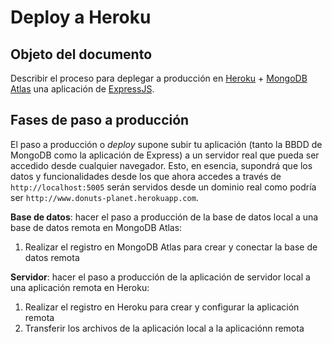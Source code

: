 # Deploy a Heroku

## Objeto del documento

Describir el proceso para deplegar a producción en [Heroku](https://www.heroku.com/) + [MongoDB Atlas](https://www.mongodb.com/cloud/atlas) una aplicación de [ExpressJS](https://expressjs.com/).

## Fases de paso a producción

El paso a producción o _deploy_ supone subir tu aplicación (tanto la BBDD de MongoDB como la aplicación de Express) a un servidor real que pueda ser accedido desde cualquier navegador. Esto, en esencia, supondrá que los datos y funcionalidades desde los que ahora accedes a través de `http://localhost:5005` serán servidos desde un dominio real como podría ser `http://www.donuts-planet.herokuapp.com`.

**Base de datos**: hacer el paso a producción de la base de datos local a una base de datos remota en MongoDB Atlas:
  1. Realizar el registro en MongoDB Atlas para crear y conectar la base de datos remota 
  
**Servidor**: hacer el paso a producción de la aplicación de servidor local a una aplicación remota en Heroku:
  1. Realizar el registro en Heroku para crear y configurar la aplicación remota 
  2. Transferir los archivos de la aplicación local a la aplicaciónn remota 
